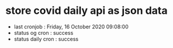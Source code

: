 # store covid daily api as json data

- last cronjob : Friday, 16 October 2020 09:08:00
- status og cron : success
- status daily cron : success
      
      